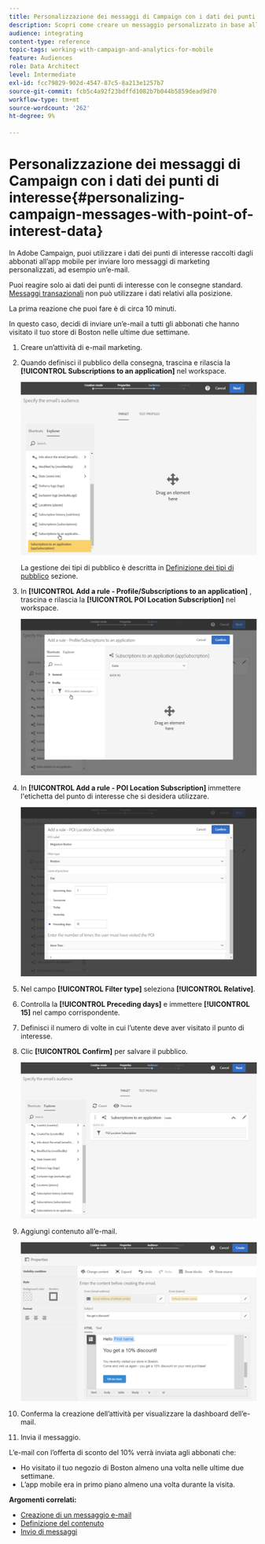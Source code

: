```yaml
---
title: Personalizzazione dei messaggi di Campaign con i dati dei punti di interesse
description: Scopri come creare un messaggio personalizzato in base alla posizione degli abbonati con l’integrazione dei dati del punto di interesse.
audience: integrating
content-type: reference
topic-tags: working-with-campaign-and-analytics-for-mobile
feature: Audiences
role: Data Architect
level: Intermediate
exl-id: fcc79829-902d-4547-87c5-8a213e1257b7
source-git-commit: fcb5c4a92f23bdffd1082b7b044b5859dead9d70
workflow-type: tm+mt
source-wordcount: '262'
ht-degree: 9%

---
```


# Personalizzazione dei messaggi di Campaign con i dati dei punti di interesse{#personalizing-campaign-messages-with-point-of-interest-data}

In Adobe Campaign, puoi utilizzare i dati dei punti di interesse raccolti dagli abbonati all’app mobile per inviare loro messaggi di marketing personalizzati, ad esempio un’e-mail.

Puoi reagire solo ai dati dei punti di interesse con le consegne standard. [Messaggi transazionali](../../channels/using/getting-started-with-transactional-msg.md) non può utilizzare i dati relativi alla posizione.

La prima reazione che puoi fare è di circa 10 minuti.

In questo caso, decidi di inviare un’e-mail a tutti gli abbonati che hanno visitato il tuo store di Boston nelle ultime due settimane.

1. Creare un’attività di e-mail marketing.
1. Quando definisci il pubblico della consegna, trascina e rilascia la **[!UICONTROL Subscriptions to an application]** nel workspace.

   ![](assets/poi_subscriptions_app.png)

   La gestione dei tipi di pubblico è descritta in [Definizione dei tipi di pubblico](../../audiences/using/creating-audiences.md) sezione.

1. In **[!UICONTROL Add a rule - Profile/Subscriptions to an application]** , trascina e rilascia la **[!UICONTROL POI Location Subscription]** nel workspace.

   ![](assets/poi_add_rule_profile_subscription.png)

1. In **[!UICONTROL Add a rule - POI Location Subscription]** immettere l&#39;etichetta del punto di interesse che si desidera utilizzare.

   ![](assets/poi_location_subscription.png)

1. Nel campo **[!UICONTROL Filter type]** seleziona **[!UICONTROL Relative]**.
1. Controlla la **[!UICONTROL Preceding days]** e immettere **[!UICONTROL 15]** nel campo corrispondente.
1. Definisci il numero di volte in cui l’utente deve aver visitato il punto di interesse.
1. Clic **[!UICONTROL Confirm]** per salvare il pubblico.

   ![](assets/poi_subscriptions_app_audience_defined.png)

1. Aggiungi contenuto all’e-mail.

   ![](assets/poi_email_content.png)

1. Conferma la creazione dell’attività per visualizzare la dashboard dell’e-mail.
1. Invia il messaggio.

L’e-mail con l’offerta di sconto del 10% verrà inviata agli abbonati che:

* Ho visitato il tuo negozio di Boston almeno una volta nelle ultime due settimane.
* L’app mobile era in primo piano almeno una volta durante la visita.

**Argomenti correlati:**

* [Creazione di un messaggio e-mail](../../channels/using/creating-an-email.md)
* [Definizione del contenuto](../../designing/using/personalization.md#example-email-personalization)
* [Invio di messaggi](../../sending/using/confirming-the-send.md)
